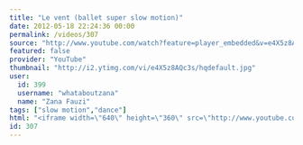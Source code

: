 ```yaml
---
title: "Le vent (ballet super slow motion)"
date: 2012-05-18 22:24:36 00:00
permalink: /videos/307
source: "http://www.youtube.com/watch?feature=player_embedded&v=e4X5z8AQc3s"
featured: false
provider: "YouTube"
thumbnail: "http://i2.ytimg.com/vi/e4X5z8AQc3s/hqdefault.jpg"
user:
  id: 399
  username: "whataboutzana"
  name: "Zana Fauzi"
tags: ["slow motion","dance"]
html: "<iframe width=\"640\" height=\"360\" src=\"http://www.youtube.com/embed/e4X5z8AQc3s?wmode=transparent&fs=1&feature=oembed\" frameborder=\"0\" allowfullscreen></iframe>"
id: 307
---
```



